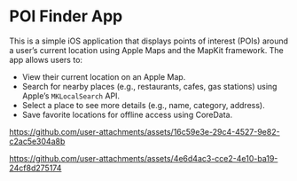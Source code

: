 # POI Finder App

This is a simple iOS application that displays points of interest (POIs) around a user’s current location using Apple Maps and the MapKit framework. The app allows users to:

- View their current location on an Apple Map.
- Search for nearby places (e.g., restaurants, cafes, gas stations) using Apple’s `MKLocalSearch` API.
- Select a place to see more details (e.g., name, category, address).
- Save favorite locations for offline access using CoreData.


https://github.com/user-attachments/assets/16c59e3e-29c4-4527-9e82-c2ac5e304a8b



https://github.com/user-attachments/assets/4e6d4ac3-cce2-4e10-ba19-24cf8d275174

